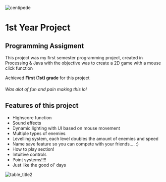 ![centipede](https://github.com/faheem-s27/Centipede_Uni_Project/assets/63436748/3babf94f-8fda-4554-99f4-a4a341ffb9d0)
# 1st Year Project
## Programming Assigment
This project was my first semester programming project, created in Processing & Java with the objective was to create a 2D game with a mouse click function

Achieved **First (1st) grade** for this project
###### Was alot of fun and pain making this lol

## Features of this project
- Highscore function
- Sound effects
- Dynamic lighting with UI based on mouse movement
- Multiple types of enemies
- Levelling system, each level doubles the amount of enemies and speed
- Name save feature so you can compete with your friends.... :)
- How to play section!
- Intuitive controls
- Point systems!!!!
- Just like the good ol' days


![table_title2](https://github.com/faheem-s27/Centipede_Uni_Project/assets/63436748/ba76e6e2-e52c-44d2-83dc-dce5366ba9ac)
